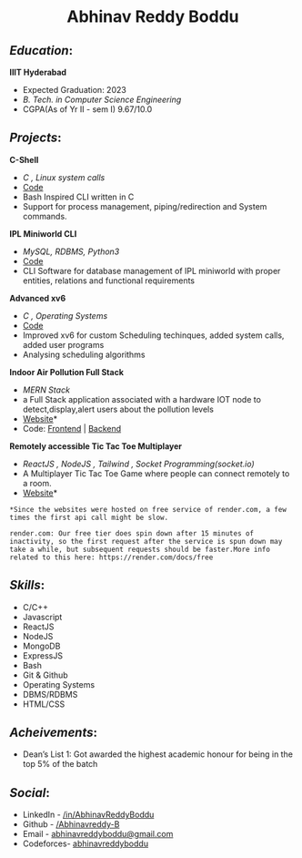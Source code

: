 <h1 style="display: flex;justify-content: center;" >Abhinav Reddy Boddu</h1>

## ***Education***:
**IIIT Hyderabad**
  * Expected Graduation: 2023
  * *B. Tech. in Computer Science Engineering*
  * CGPA(As of Yr II - sem I) 9.67/10.0

## ***Projects***:
**C-Shell**
 * _C , Linux system calls_
 * [Code](https://github.com/Abhinavreddy-B/C-Shell)
 * Bash Inspired CLI written in C
 * Support for process management, piping/redirection and System commands.

**IPL Miniworld CLI**
 * _MySQL, RDBMS, Python3_
 * [Code](https://github.com/Abhinavreddy-B/D_and_A/tree/master/Project_Phase-4)
 * CLI Software for database management of IPL miniworld with proper entities, relations and functional requirements

**Advanced xv6**
 * _C , Operating Systems_
 * [Code](https://github.com/Abhinavreddy-B/Advanced-xv-6)
 * Improved xv6 for custom Scheduling techinques, added system calls, added user programs
 * Analysing scheduling algorithms

**Indoor Air Pollution Full Stack**
 * _MERN Stack_
 * a Full Stack application associated with a hardware IOT node to detect,display,alert users about the pollution levels
 * [Website](https://indoor-air-pollution-18.onrender.com/)*
 * Code: [Frontend](https://github.com/Abhinavreddy-B/ESW_Frontend) | [Backend](https://github.com/Abhinavreddy-B/ESW_backend)

**Remotely accessible Tic Tac Toe Multiplayer**
 * _ReactJS , NodeJS , Tailwind , Socket Programming(socket.io)_
 * A Multiplayer Tic Tac Toe Game where people can connect remotely to a room.
 * [Website](https://tictactoemultiplayer.onrender.com/)*

```
*Since the websites were hosted on free service of render.com, a few times the first api call might be slow.  

render.com: Our free tier does spin down after 15 minutes of inactivity, so the first request after the service is spun down may take a while, but subsequent requests should be faster.More info related to this here: https://render.com/docs/free
```

## ***Skills***:
* C/C++
* Javascript
* ReactJS
* NodeJS
* MongoDB
* ExpressJS
* Bash
* Git & Github
* Operating Systems
* DBMS/RDBMS
* HTML/CSS

## ***Acheivements***:
* Dean’s List 1: Got awarded the highest academic honour for being in the top 5% of the batch

## ***Social***:
* LinkedIn  - [/in/AbhinavReddyBoddu](https://www.linkedin.com/in/AbhinavReddyBoddu)
* Github    - [/Abhinavreddy-B](https://github.com/Abhinavreddy-B)
* Email     - [abhinavreddyboddu@gmail.com](mailto:abhinavreddyboddu@gmail.com)
* Codeforces- [abhinavreddyboddu](https://codeforces.com/profile/abhinavreddyboddu)
